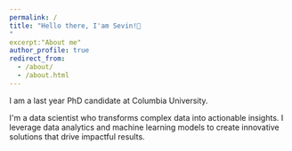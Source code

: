 ```yaml
---
permalink: /
title: "Hello there, I'am Sevin!👋
"
excerpt:"About me"
author_profile: true
redirect_from: 
  - /about/
  - /about.html
---
```


I am a last year PhD candidate at Columbia University.

I'm a data scientist who transforms complex data into actionable insights. I leverage data analytics and machine learning models to create innovative solutions that drive impactful results.
